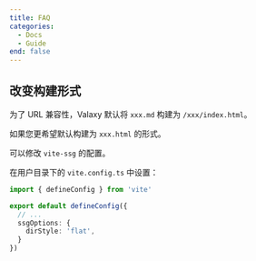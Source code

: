 ```yaml
---
title: FAQ
categories:
  - Docs
  - Guide
end: false
---
```


## 改变构建形式

为了 URL 兼容性，Valaxy 默认将 `xxx.md` 构建为 `/xxx/index.html`。

如果您更希望默认构建为 `xxx.html` 的形式。

可以修改 `vite-ssg` 的配置。

在用户目录下的 `vite.config.ts` 中设置：

```ts
import { defineConfig } from 'vite'

export default defineConfig({
  // ...
  ssgOptions: {
    dirStyle: 'flat',
  }
})
```
